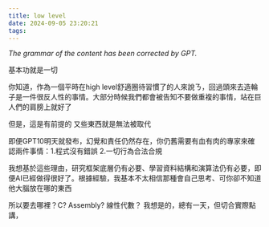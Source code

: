 ```yaml
---
title: low level
date: 2024-09-05 23:20:21
tags:
---
```


<i>The grammar of the content has been corrected by GPT.</i>

基本功就是一切

你知道，作為一個平時在high level舒適圈待習慣了的人來說ㄋ，回過頭來去造輪子是一件很反人性的事情。大部分時候我們都會被告知不要做重複的事情，站在巨人們的肩膀上就好了

但是，這是有前提的
又些東西就是無法被取代

即便GPT10明天就發布，幻覺和責任仍然存在，你仍舊需要有血有肉的專家來確認兩件事情：1.程式沒有錯誤 2.一切行為合法合規

我想基於這些理由，研究框架底層仍有必要、學習資料結構和演算法仍有必要，即便AI已經做得很好了。根據經驗，我基本不太相信那種會自己思考、可你卻不知道他大腦放在哪的東西

所以要去哪裡？C? Assembly? 線性代數？ 我想是的，總有一天，但切合實際點講，


